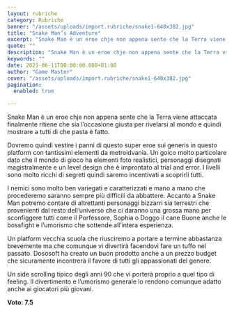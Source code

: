```yaml
---
layout: rubriche
category: Rubriche
banner: "/assets/uploads/import.rubriche/snake1-640x382.jpg"
title: "Snake Man’s Adventure"
excerpt: "Snake Man è un eroe chje non appena sente che la Terra viene attaccata finalmente ritiene che sia l’occasione giusta per rivelarsi al mondo e quindi mostrare a tutti di che pasta è fatto. Dovremo quindi vestire i panni di questo super eroe sui generis in questo platform con tantissimi elementi da metroidvania. Un goico [&hellip"
quote: ""
description: "Snake Man è un eroe chje non appena sente che la Terra viene attaccata finalmente ritiene che sia l’occasione giusta per rivelarsi al mondo e quindi mostrare a tutti di che pasta è fatto. Dovremo quindi vestire i panni di questo super eroe sui generis in questo platform con tantissimi elementi da metroidvania. Un goico [&hellip"
keywords: ""
date: 2021-06-11T00:00:00.000+01:00
author: "Game Master"
cover: "/assets/uploads/import.rubriche/snake1-640x382.jpg"
pagination:
  enabled: true

---
```


Snake Man è un eroe chje non appena sente che la Terra viene attaccata finalmente ritiene che sia l’occasione giusta per rivelarsi al mondo e quindi mostrare a tutti di che pasta è fatto.

Dovremo quindi vestire i panni di questo super eroe sui generis in questo platform con tantissimi elementi da metroidvania. Un goico molto particolare dato che il mondo di gioco ha elementi foto realistici, personaggi disegnati magistralmente e un level design che è improntato al trial and error. I livelli sono molto ricchi di segreti quindi saremo incentivati a scoprirli tutti.

I nemici sono molto ben variegati e caratterizzati e mano a mano che procederemo saranno sempre più difficili da abbattere. Accanto a Snake Man potremo contare di altrettanti personaggi bizzarri sia terrestri che provenienti dal resto dell’universo che ci daranno una grossa mano per sconfiggere tutti come il Porfessore, Sophia o Doggo il cane Buone anche le bossfight e l’umorismo che sottende all’intera esperienza.

Un platform vecchia scuola che riusciremo a portare a termine abbastanza brevemente ma che comunque vi divertirà facendovi fare un tuffo nel passato. Dososoft ha creato un buon prodotto anche a un prezzo budget che sicuramente incontrerà il favore di tutti gli appassionati del genere.

Un side scrolling tipico degli anni 90 che vi porterà proprio a quel tipo di feeling. Il divertimento e l’umorismo generale lo rendono comunque adatto anche ai giocatori più giovani.

**Voto: 7.5**